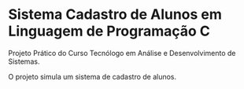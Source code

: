 # Sistema Cadastro de Alunos em Linguagem de Programação C

Projeto Prático do Curso Tecnólogo em Análise e Desenvolvimento de Sistemas.

O projeto simula um sistema de cadastro de alunos.


